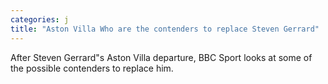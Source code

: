 ```yaml
---
categories: j
title: "Aston Villa Who are the contenders to replace Steven Gerrard"
---
```

After Steven Gerrard"s Aston Villa departure, BBC Sport looks at some of the possible contenders to replace him.
